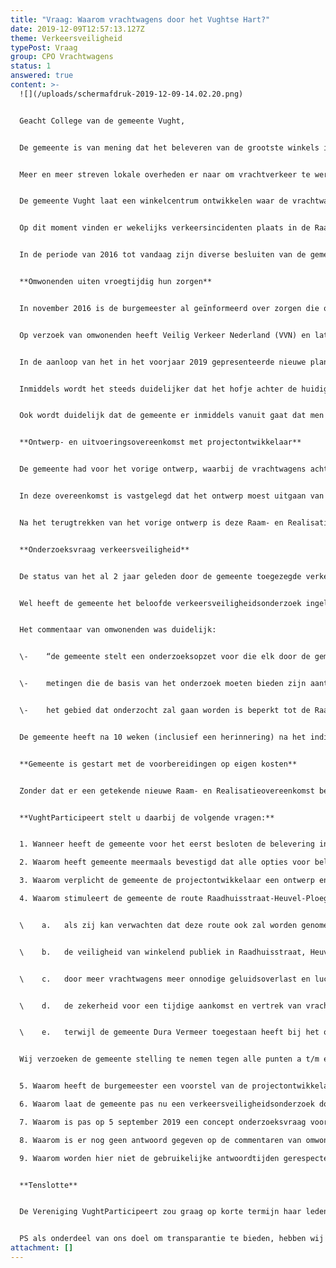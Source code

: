 ```yaml
---
title: "Vraag: Waarom vrachtwagens door het Vughtse Hart?"
date: 2019-12-09T12:57:13.127Z
theme: Verkeersveiligheid
typePost: Vraag
group: CPO Vrachtwagens
status: 1
answered: true
content: >-
  ![](/uploads/schermafdruk-2019-12-09-14.02.20.png)


  Geacht College van de gemeente Vught,


  De gemeente is van mening dat het beleveren van de grootste winkels in het nieuwe  Centrumplan Oost, zal moeten plaatsvinden in het hofje achter de huidige Zeeman winkel. Hiervoor moeten de vrachtwagens, tot 18 meter lang, door de Raadhuisstraat, over de Heuvel het hofje in. Uitrijden zal dan gaan opnieuw over de Heuvel vervolgens via Ploegstraat, linksaf door de Vliertstraat naar de Secr. Van Rooijstraat.


  Meer en meer streven lokale overheden er naar om vrachtverkeer te weren uit dorps- en stadskernen. Voorwaarde om dit bereiken is de verkeersveiligheid inclusief bevoorradingsroutes bij de planontwikkeling op de eerste plaats te stellen. Dit kan door voorafgaand aan de planontwikkeling eisen op het gebied van verkeersveiligheid op te leggen aan de projectontwikkelaar. Deze eisen dienen zoveel mogelijk aan te sluiten op de te verwachten verkeersstromen.


  De gemeente Vught laat een winkelcentrum ontwikkelen waar de vrachtwagens tot in het centrum moeten rijden om te kunnen lossen. Daarbij zal gebruik worden gemaakt van straten met winkels en terrassen, waar bezoekers, voetgangers en fietsers zich veilig wanen. Zeker in een gemeente als Vught met vele kwetsbare inwoners zoals ouderen en slechtzienden, lijkt dit risicovol. Kortom verkeersveiligheid en de te nemen maatregelen worden pas in beschouwing genomen nadat het plan is uitontwikkeld.


  Op dit moment vinden er wekelijks verkeersincidenten plaats in de Raadhuisstraat, Ploegstraat en Vliertstraat, de beoogde aan- en uitrij-routes voor het vrachtverkeer. Vrachtwagens rijden zich klem in de bocht bij de Heuvel, bijna-ongelukken zijn dagelijkse kost, in het bijzonder met fietsers en winkelend publiek, verkeersinfarcten in de Vliertstraat, vrachtwagens die uit nood vanaf de Secr. Van Rooijstraat proberen achterwaarts de Vliertstraat in te rijden om zo de Jumbo te bereiken. De verkeerssituatie in het centrum is dus nu al onveilig.


  In de periode van 2016 tot vandaag zijn diverse besluiten van de gemeente zichtbaar geworden die alle erop wijzen dat de beleveringslocatie en route al jaren vast staat en dat gesprekken met belanghebbenden nutteloos waren. Hierbij een kort overzicht van de belangrijkste gebeurtenissen:


  **Omwonenden uiten vroegtijdig hun zorgen**


  In november 2016 is de burgemeester al geïnformeerd over zorgen die omwonenden aan de Raadhuisstraat hebben over het plan om een groot deel van de belevering van de nieuwe en vergrote Albert Heijn, Hema en Zeeman door de Raadhuisstraat en over de Heuvel te laten plaatsvinden. Grootste zorg was dat vrachtwagens achteruitrijdend het bevoorradingshofje in moesten rijden om de winkels te kunnen bevoorraden. Dwars door een gebied waar zich voetgangers, fietsers en auto’s bevonden.


  Op verzoek van omwonenden heeft Veilig Verkeer Nederland (VVN) en later op verzoek van de projectontwikkelaar het gerenommeerde bureau Goudappel Coffeng onderzoek gedaan naar deze oplossing. Zowel VVN als Goudappel Coffeng kwamen tot de conclusie dat de situatie met achteruitrijdende vrachtwagens in het beoogde gebied niet veilig te maken viel. Ondanks het feit dat de gemeente vol hield/houdt dat het gebied wel veilig te maken was heeft de eigenaar van het winkelcentrum zijn conclusie getrokken en het plan teruggetrokken.


  In de aanloop van het in het voorjaar 2019 gepresenteerde nieuwe plan hebben omwonenden er bij de burgemeester op aangedrongen om de verkeerssituatie tijdig bij de planontwikkeling te betrekken. De burgemeester meldde dat verschillende opties nog zouden worden onderzocht en vergeleken. Uit notulen van een Stuurgroep CPO bijeenkomst (verkregen na een WOB procedure via de rechter) is inmiddels duidelijk geworden dat de door de projectontwikkelaar aangedragen meest veilige oplossing voor de bevoorrading in die vergadering door de burgemeester is afgewezen. Reden zou zijn dat het college geen vrachtverkeer op het nieuwe parkeerterrein (Ploegveld/Baron van Hovellplein) wil hebben.


  Inmiddels wordt het steeds duidelijker dat het hofje achter de huidige Zeeman winkel de centrale afleverplaats wordt, geschikt voor het afhandelen van grote vrachtwagens, zelfs twee tegelijk met nog een wachtplaats voor een derde. 


  Ook wordt duidelijk dat de gemeente er inmiddels vanuit gaat dat men accepteert dat er toch vrachtwagens zullen komen op het parkeerterrein Ploegveld/ Baron van Hovellplein.


  **Ontwerp- en uitvoeringsovereenkomst met projectontwikkelaar**


  De gemeente had voor het vorige ontwerp, waarbij de vrachtwagens achterwaarts over de Heuvel het hofje in zouden rijden, een Raam- en Realisatieovereenkomst gesloten met de projectontwikkelaar (28 augustus 2017). In deze overeenkomst wordt o.a. geregeld wat de projectontwikkelaar zal gaan realiseren, de planning, wat de gemeente moet voorbereiden en inrichten en wat de projectontwikkelaar betaalt voor de grond, evenals infrastructurele werken zoals aanpassing parkeerterrein Ploegveld, bochten etc.


  In deze overeenkomst is vastgelegd dat het ontwerp moest uitgaan van belevering in het hofje. Navraag bij de projectontwikkelaar leverde op dat deze eis door de gemeente is afgedwongen. Dat betekent dat de gemeente heeft bepaald dat vrachtverkeer tot in het centrum zou moeten rijden om te lossen.


  Na het terugtrekken van het vorige ontwerp is deze Raam- en Realisatieovereenkomst komen te vervallen. Navraag bij de gemeente leverde op dat voor het nieuwe CPO plan een nieuwe overeenkomst nog niet is gesloten (informatie medio november).


  **Onderzoeksvraag verkeersveiligheid**


  De status van het al 2 jaar geleden door de gemeente toegezegde verkeersveiligheidsonderzoek is niet duidelijk. Of het onderzoek al is gestart en of er  duidelijkheid bestaat over aantallen vrachtwagens en veiligheid is niet bekend. Op de meermaals opgevraagde analyse van de aantallen, grootte en levertijdstippen van de vrachtwagen wordt niet gereageerd. Recentelijk hebben er metingen plaatsgevonden van het verkeer op de Raadhuisstraat, maar niet duidelijk is waarvoor deze metingen dienen. Als deze meting een goed zicht moet opleveren van de te verwachten verkeersstromen dan is al duidelijk dat deze resultaten onvolledig zullen zijn, immers de verkeersbewegingen op het Ploegveld en die bij de Jumbo in de Vliertstraat zijn niet meegenomen.


  Wel heeft de gemeente het beloofde verkeersveiligheidsonderzoek ingeleid, waarbij alleen de bewoners van het appartementencomplex Vughtse Hart  mochten participeren bij het vaststellen van de onderzoeksvraag. 


  Het commentaar van omwonenden was duidelijk:


  \-	“de gemeente stelt een onderzoeksopzet voor die elk door de gemeente gewenste resultaat gaat opleveren;


  \-	metingen die de basis van het onderzoek moeten bieden zijn aantoonbaar onvolledig;


  \-	het gebied dat onderzocht zal gaan worden is beperkt tot de Raadhuisstraat en het bevoorradingshofje. Daardoor te beperkt aangezien ook de vrachtwagens voor de Jumbo en andere winkels  gebruik gaan maken van de aan- en uitrijroutes.”


  De gemeente heeft na 10 weken (inclusief een herinnering) na het indienen van het commentaar van de omwonenden op de onderzoeksvraag, nog geen antwoord gegeven, terwijl de voorbereidingen op volle toeren draaien.


  **Gemeente is gestart met de voorbereidingen op eigen kosten**


  Zonder dat er een getekende nieuwe Raam- en Realisatieovereenkomst bestaat tussen de projectontwikkelaar en de gemeente, zonder dat er een ontwerp voor het gehele winkelcentrum beschikbaar is, zonder de resultaten uit het verkeersveiligheidsonderzoek en zonder dat er zelfs een omgevingsvergunningsaanvraag loopt, investeert de gemeente uit eigen middelen in het verleggen van kabels en buizen, verplaatsen van de bushalte en de herinrichting van het Ploegveld en Dr. Hillenstraat.


  **VughtParticipeert stelt u daarbij de volgende vragen:**


  1. Wanneer heeft de gemeente voor het eerst besloten de belevering in het hofje te laten plaatsvinden, welke onderzoeksrapporten zijn daarvoor gemaakt en welke opties zijn daarbij onderzocht, welke criteria zijn bij de vergelijking gehanteerd en op basis van welke essentiële overwegingen en door wie is hiervoor besloten? 

  2. Waarom heeft gemeente meermaals bevestigd dat alle opties voor beleveringslocatie en route open stonden en onderzocht waren/zullen worden terwijl er al op 28 augustus 2017 een Raam- en Realisatie-overeenkomst met de projectontwikkelaar was aangegaan waarin de belevering in het hofje contractueel was vastgelegd?

  3. Waarom verplicht de gemeente de projectontwikkelaar een ontwerp en uitvoeringsplan van het Centrumplan Oost te maken, waarbij de vrachtauto’s tot in het hart van het centrum moeten komen om te bevoorraden? Wat zijn de precieze argumenten om voor belevering via het Hofje te kiezen?

  4. Waarom stimuleert de gemeente de route Raadhuisstraat-Heuvel-Ploegstraat-Vliertstraat:


  \    a.	als zij kan verwachten dat deze route ook zal worden genomen door alle vrachtwagens die als doel de Jumbo-ingang aan de Vliertstraat hebben, waardoor de regelmatige opstoppingen daar zullen leiden tot een verkeersinfarct, dat niet alleen vrachtwagens maar ook bezoekers van de winkels in de file zet?


  \    b.	de veiligheid van winkelend publiek in Raadhuisstraat, Heuvel, Ploegstraat en Vliertstraat in de waagschaal stelt en daarmee de aantrekkelijkheid van het winkelcentrum voor ondernemers en  bezoekers afneemt?


  \    c.	door meer vrachtwagens meer onnodige geluidsoverlast en luchtverontreiniging wordt gecreëerd?


  \    d.	de zekerheid voor een tijdige aankomst en vertrek van vrachtauto’s afneemt waardoor de, vaak strakke, planning van het beleveringsnetwerk in gevaar komt en de commerciële aantrekkelijkheid van het winkelcentrum afneemt?


  \    e.	terwijl de gemeente Dura Vermeer toegestaan heeft bij het ontwerp en de bouw van het Centrumplan West uit te gaan van een rustige straat waarvoor met verminderde geluidsisolatie kon worden volstaan?


  Wij verzoeken de gemeente stelling te nemen tegen alle punten a t/m e.


  5. Waarom heeft de burgemeester een voorstel van de projectontwikkelaar voor een alternatieve bevoorradingsroute via het parkeerterrein Ploegveld (“nieuwe, korte route”), zoals reeds in november 2016 voorgesteld door omwonenden, gefrustreerd (Gespreksnotitie Stuurgroep Centrumplan Oost d.d. 13 juli 2018)?

  6. Waarom laat de gemeente pas nu een verkeersveiligheidsonderzoek doen terwijl het eerste ontwerp op basis van verkeersveiligheid van tafel moest? Is het niet logischer eerst de verkeersveiligheid en routering van de bevoorrading te onderzoeken en deze resultaten als uitgangspunten voor de ontwerp te gebruiken?

  7. Waarom is pas op 5 september 2019 een concept onderzoeksvraag voor het verkeersveiligheidsonderzoek voor commentaar uitgegaan aan omwonenden, terwijl op dat moment de ombouw van het Ploegveld al in gang was gezet en de onderzoeksresultaten daarmee onbruikbaar zouden worden?

  8. Waarom is er nog geen antwoord gegeven op de commentaren van omwonenden op de conceptonderzoeksvraag verkeersveiligheid? 

  9. Waarom worden hier niet de gebruikelijke antwoordtijden gerespecteerd en moest de gemeente op 12 november opnieuw gevraagd worden om een reactie op de ingediende commentaren, terwijl de door de burgemeester aangegeven interne richtlijn is dat brieven binnen 3 dagen worden beantwoord?


  **Tenslotte**


  De Vereniging VughtParticipeert zou graag op korte termijn haar leden over uw antwoorden willen informeren. Wij nemen aan dat ook u de noodzaak ziet de inwoners van Vught zo snel mogelijk te informeren. Om die reden zouden wij het op prijs stellen uw antwoorden binnen 3 weken te mogen ontvangen.


  PS als onderdeel van ons doel om transparantie te bieden, hebben wij deze brief ook op onze website [www.vughtparticipeert.nl](www.vughtparticipeert.nl) geplaatst. Uw antwoorden zullen daar ook worden gepubliceerd.
attachment: []
---
```

